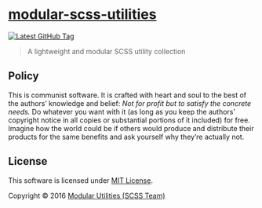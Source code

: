 # [modular-scss-utilities](https://github.com/modular-utilities/modular-scss-utilities)

[![Latest GitHub Tag](https://img.shields.io/github/tag/modular-utilities/modular-scss-utilities.svg)](https://github.com/modular-utilities/modular-scss-utilities/tags)

> A lightweight and modular SCSS utility collection

## Policy

This is communist software. It is crafted with heart and soul to the best of the authors’ knowledge and belief: _Not for profit but to satisfy the concrete needs._ Do whatever you want with it (as long as you keep the authors’ copyright notice in all copies or substantial portions of it included) for free. Imagine how the world could be if others would produce and distribute their products for the same benefits and ask yourself why they’re actually not.

## License

This software is licensed under [MIT License](LICENSE.md).

Copyright © 2016 [Modular Utilities (SCSS Team)](https://github.com/orgs/modular-utilities/teams/scss)